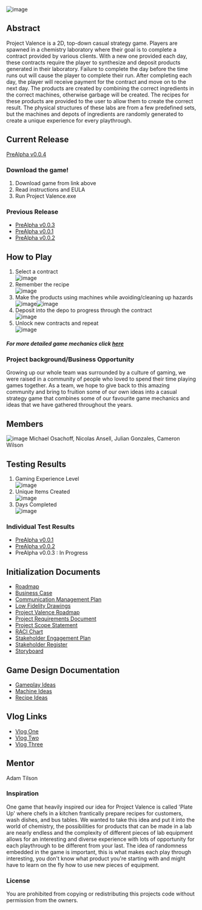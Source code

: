 ![image](https://github.com/cwilson58/ENSE-Capstone/assets/25047120/6eca53db-4e79-4559-a96f-7c2c551f7e7e)
## Abstract
Project Valence is a 2D, top-down casual strategy game. Players are spawned in a chemistry laboratory where their goal is to complete a contract provided by various clients. With a new one provided each day, these contracts require the player to synthesize and deposit products generated in their laboratory. Failure to complete the day before the time runs out will cause the player to complete their run. After completing each day, the player will receive payment for the contract and move on to the next day. The products are created by combining the correct ingredients in the correct machines, otherwise garbage will be created. The recipes for these products are provided to the user to allow them to create the correct result. The physical structures of these labs are from a few predefined sets, but the machines and depots of ingredients are randomly generated to create a unique experience for every playthrough.

## Current Release
[PreAlpha v0.0.4](https://github.com/cwilson58/ENSE-Capstone/releases/tag/PreAlpha0.0.4)
### Download the game!
1. Download game from link above
2. Read instructions and EULA
3. Run Project Valence.exe
### Previous Release
* [PreAlpha v0.0.3](https://github.com/cwilson58/ENSE-Capstone/releases/tag/PreAlpha0.0.3)
* [PreAlpha v0.0.1](https://drive.google.com/file/d/1-pNhrrtKu_SsJhlYNJCxSJfyWQam4DbT/view?usp=sharing)
* [PreAlpha v0.0.2](https://drive.google.com/file/d/1hRsVMrHokHQozdoUDbarStqB4SgyWDZR/view?usp=sharing)

## How to Play
1. Select a contract <br>
   ![image](https://github.com/cwilson58/ENSE-Capstone/assets/25047120/84b51035-8e19-4822-8c50-ce7d5ff812d1)
2. Remember the recipe <br>
   ![image](https://github.com/cwilson58/ENSE-Capstone/assets/25047120/7d2a20ee-1d70-4b51-b4bf-123fde29af81)
3. Make the products using machines while avoiding/cleaning up hazards <br>
   ![image](https://github.com/cwilson58/ENSE-Capstone/assets/25047120/76b9d26f-9f84-44b9-85d7-7985fc33313b)![image](https://github.com/cwilson58/ENSE-Capstone/assets/25047120/34e20a7e-c910-4104-b643-8846b38a5a23)
4. Deposit into the depo to progress through the contract <br>
   ![image](https://github.com/cwilson58/ENSE-Capstone/assets/25047120/afa01aa2-201c-433e-9df5-4c564cc077eb)
5. Unlock new contracts and repeat <br>
   ![image](https://github.com/cwilson58/ENSE-Capstone/assets/25047120/5b6a5813-9cbd-4f19-a1e0-2b1c28328621)
##### For more detailed game mechanics click [here](GameDesignDocs)

### Project background/Business Opportunity
Growing up our whole team was surrounded by a culture of gaming, we were raised in a community of people who loved to spend their time playing games together. As a team, we hope to give back to this amazing community and bring to fruition some of our own ideas into a casual strategy game that combines some of our favourite game mechanics and ideas that we have gathered throughout the years.

## Members
![image](https://github.com/cwilson58/ENSE-Capstone/assets/25047120/df587e5f-5d37-4aaa-afff-329bc3d62ba4)
Michael Osachoff, Nicolas Ansell, Julian Gonzales, Cameron Wilson
## Testing Results
1. Gaming Experience Level <br>
   ![image](https://github.com/cwilson58/ENSE-Capstone/assets/25047120/a64e11f5-59d8-4034-a9c6-7bf1a22d08c7)
2. Unique Items Created <br>
   ![image](https://github.com/cwilson58/ENSE-Capstone/assets/25047120/9d1e0272-86d7-4e19-a117-d77446c239b2)
3. Days Completed <br>
   ![image](https://github.com/cwilson58/ENSE-Capstone/assets/25047120/234e239c-c118-4352-b4ee-289280906645)
### Individual Test Results
   * [PreAlpha v0.0.1](UserTestingDocs/FeedbackDocs/PreAlpha0.0.1.md)
   * [PreAlpha v0.0.2](UserTestingDocs/FeedbackDocs/PreAlpha0.0.2.md)
   * PreAlpha v0.0.3 : In Progress

## Initialization Documents
   * [Roadmap](InitializationDocs/Roadmap.md)
   * [Business Case](InitializationDocs/BusinessCase.pdf)
   * [Communication Management Plan](InitializationDocs/CommunicationManagementPlan.pdf)
   * [Low Fidelity Drawings](InitializationDocs/LowFidelityDrawings.pdf)
   * [Project Valence Roadmap](InitializationDocs/ProjectValenceRoadmap.pdf)
   * [Project Requirements Document](InitializationDocs/ProjectRequirementsDocument.pdf)
   * [Project Scope Statement](InitializationDocs/ProjectScopeStatement.pdf)
   * [RACI Chart](InitializationDocs/RACIChart.pdf)
   * [Stakeholder Engagement Plan](InitializationDocs/StakeholderEngagementPlan.pdf)
   * [Stakeholder Register](InitializationDocs/StakeholderRegister.pdf)
   * [Storyboard](InitializationDocs/Storyboard.pdf)
     
## Game Design Documentation
   * [Gameplay Ideas](GameDesignDocs/Gameplay.md)
   * [Machine Ideas](GameDesignDocs/Machines.md)
   * [Recipe Ideas](GameDesignDocs/Recipes.md)
     
## Vlog Links
   * [Vlog One](https://www.youtube.com/watch?v=XWV1ut0_08I)
   * [Vlog Two](https://www.youtube.com/watch?v=t_021nSpBWI)
   * [Vlog Three](https://www.youtube.com/watch?v=sjCliObzLGQ)

## Mentor
Adam Tilson

### Inspiration
One game that heavily inspired our idea for Project Valence is called 'Plate Up' where chefs in a kitchen frantically prepare recipes for customers, wash dishes, and bus tables. We wanted to take this idea and put it into the world of chemistry, the possibilities for products that can be made in a lab are nearly endless and the complexity of different pieces of lab equipment allows for an interesting and diverse experience with lots of opportunity for each playthrough to be different from your last. The idea of randomness embedded in the game is important, this is what makes each play through interesting, you don't know what product you're starting with and might have to learn on the fly how to use new pieces of equipment.

### License
You are prohibited from copying or redistributing this projects code without permission from the owners.
